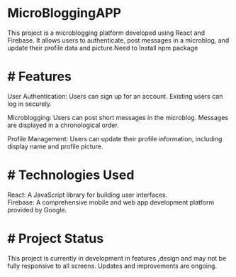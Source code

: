 # MicroBloggingAPP
This project is a microblogging platform developed using React and Firebase. It allows users to authenticate, post messages in a microblog, and update their profile data and picture.Need to Install npm package 

# # Features

User Authentication:
Users can sign up for an account.
Existing users can log in securely.

Microblogging:
Users can post short messages in the microblog.
Messages are displayed in a chronological order.

Profile Management:
Users can update their profile information, including display name and profile picture.

# # Technologies Used
React: A JavaScript library for building user interfaces. <br>
Firebase: A comprehensive mobile and web app development platform provided by Google.



# # Project Status
This project is currently in development in features ,design and may not be fully responsive to all screens. Updates and improvements are ongoing.
